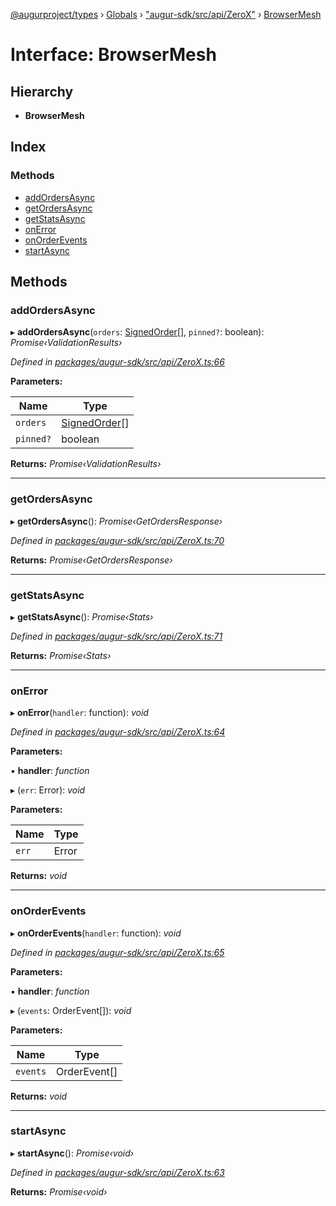 [@augurproject/types](../README.md) › [Globals](../globals.md) › ["augur-sdk/src/api/ZeroX"](../modules/_augur_sdk_src_api_zerox_.md) › [BrowserMesh](_augur_sdk_src_api_zerox_.browsermesh.md)

# Interface: BrowserMesh

## Hierarchy

* **BrowserMesh**

## Index

### Methods

* [addOrdersAsync](_augur_sdk_src_api_zerox_.browsermesh.md#addordersasync)
* [getOrdersAsync](_augur_sdk_src_api_zerox_.browsermesh.md#getordersasync)
* [getStatsAsync](_augur_sdk_src_api_zerox_.browsermesh.md#getstatsasync)
* [onError](_augur_sdk_src_api_zerox_.browsermesh.md#onerror)
* [onOrderEvents](_augur_sdk_src_api_zerox_.browsermesh.md#onorderevents)
* [startAsync](_augur_sdk_src_api_zerox_.browsermesh.md#startasync)

## Methods

###  addOrdersAsync

▸ **addOrdersAsync**(`orders`: [SignedOrder](_augur_sdk_src_api_zerox_.signedorder.md)[], `pinned?`: boolean): *Promise‹ValidationResults›*

*Defined in [packages/augur-sdk/src/api/ZeroX.ts:66](https://github.com/AugurProject/augur/blob/88b6e76efb/packages/augur-sdk/src/api/ZeroX.ts#L66)*

**Parameters:**

Name | Type |
------ | ------ |
`orders` | [SignedOrder](_augur_sdk_src_api_zerox_.signedorder.md)[] |
`pinned?` | boolean |

**Returns:** *Promise‹ValidationResults›*

___

###  getOrdersAsync

▸ **getOrdersAsync**(): *Promise‹GetOrdersResponse›*

*Defined in [packages/augur-sdk/src/api/ZeroX.ts:70](https://github.com/AugurProject/augur/blob/88b6e76efb/packages/augur-sdk/src/api/ZeroX.ts#L70)*

**Returns:** *Promise‹GetOrdersResponse›*

___

###  getStatsAsync

▸ **getStatsAsync**(): *Promise‹Stats›*

*Defined in [packages/augur-sdk/src/api/ZeroX.ts:71](https://github.com/AugurProject/augur/blob/88b6e76efb/packages/augur-sdk/src/api/ZeroX.ts#L71)*

**Returns:** *Promise‹Stats›*

___

###  onError

▸ **onError**(`handler`: function): *void*

*Defined in [packages/augur-sdk/src/api/ZeroX.ts:64](https://github.com/AugurProject/augur/blob/88b6e76efb/packages/augur-sdk/src/api/ZeroX.ts#L64)*

**Parameters:**

▪ **handler**: *function*

▸ (`err`: Error): *void*

**Parameters:**

Name | Type |
------ | ------ |
`err` | Error |

**Returns:** *void*

___

###  onOrderEvents

▸ **onOrderEvents**(`handler`: function): *void*

*Defined in [packages/augur-sdk/src/api/ZeroX.ts:65](https://github.com/AugurProject/augur/blob/88b6e76efb/packages/augur-sdk/src/api/ZeroX.ts#L65)*

**Parameters:**

▪ **handler**: *function*

▸ (`events`: OrderEvent[]): *void*

**Parameters:**

Name | Type |
------ | ------ |
`events` | OrderEvent[] |

**Returns:** *void*

___

###  startAsync

▸ **startAsync**(): *Promise‹void›*

*Defined in [packages/augur-sdk/src/api/ZeroX.ts:63](https://github.com/AugurProject/augur/blob/88b6e76efb/packages/augur-sdk/src/api/ZeroX.ts#L63)*

**Returns:** *Promise‹void›*
